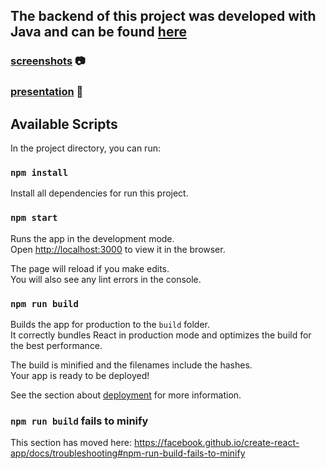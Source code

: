 ## The backend of this project was developed with Java and can be found [here](https://github.com/ramonfernandes/projarq-T1)

 ### [screenshots](https://github.com/mrRodrigo/hackatona-front/edit/master/screenshots/a.md) :camera:

 ### [presentation](https://docs.google.com/presentation/d/14y8HXRwIL0QKd24qVbS6FDzYeqC8HBMiiRirUQPKBoI/edit?usp=sharing) :page_facing_up:

## Available Scripts

In the project directory, you can run:

### `npm install`

Install all dependencies for run this project.


### `npm start`

Runs the app in the development mode.<br>
Open [http://localhost:3000](http://localhost:3000) to view it in the browser.

The page will reload if you make edits.<br>
You will also see any lint errors in the console.

### `npm run build`

Builds the app for production to the `build` folder.<br>
It correctly bundles React in production mode and optimizes the build for the best performance.

The build is minified and the filenames include the hashes.<br>
Your app is ready to be deployed!

See the section about [deployment](https://facebook.github.io/create-react-app/docs/deployment) for more information.

### `npm run build` fails to minify

This section has moved here: https://facebook.github.io/create-react-app/docs/troubleshooting#npm-run-build-fails-to-minify

